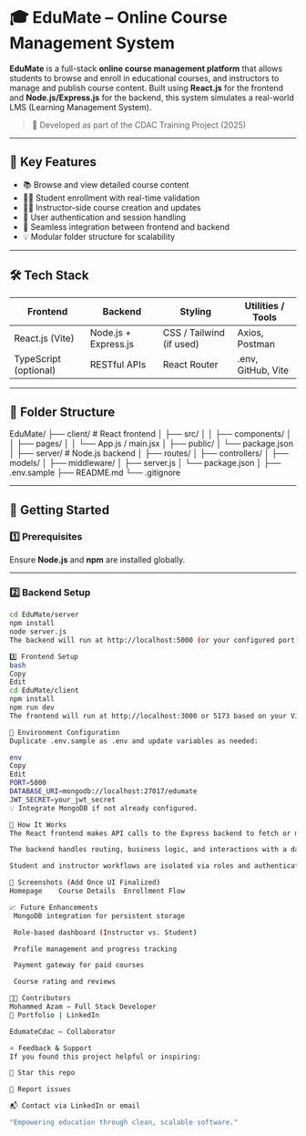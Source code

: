 # 🎓 EduMate – Online Course Management System

**EduMate** is a full-stack **online course management platform** that allows students to browse and enroll in educational courses, and instructors to manage and publish course content. Built using **React.js** for the frontend and **Node.js/Express.js** for the backend, this system simulates a real-world LMS (Learning Management System).

> 🚀 Developed as part of the CDAC Training Project (2025)

---

## 📌 Key Features

- 📚 Browse and view detailed course content
- 🧑‍🎓 Student enrollment with real-time validation
- 🧑‍🏫 Instructor-side course creation and updates
- 🔐 User authentication and session handling
- 🔄 Seamless integration between frontend and backend
- 💡 Modular folder structure for scalability

---

## 🛠️ Tech Stack

| Frontend            | Backend             | Styling        | Utilities / Tools   |
|---------------------|----------------------|----------------|----------------------|
| React.js (Vite)     | Node.js + Express.js | CSS / Tailwind (if used) | Axios, Postman        |
| TypeScript (optional) | RESTful APIs        | React Router   | .env, GitHub, Vite    |

---

## 📂 Folder Structure

EduMate/
├── client/ # React frontend
│ ├── src/
│ │ ├── components/
│ │ ├── pages/
│ │ └── App.js / main.jsx
│ ├── public/
│ └── package.json
│
├── server/ # Node.js backend
│ ├── routes/
│ ├── controllers/
│ ├── models/
│ ├── middleware/
│ ├── server.js
│ └── package.json
│
├── .env.sample
├── README.md
└── .gitignore


---

## 🚀 Getting Started

### 1️⃣ Prerequisites

Ensure **Node.js** and **npm** are installed globally.

---

### 2️⃣ Backend Setup

```bash
cd EduMate/server
npm install
node server.js
The backend will run at http://localhost:5000 (or your configured port).

3️⃣ Frontend Setup
bash
Copy
Edit
cd EduMate/client
npm install
npm run dev
The frontend will run at http://localhost:3000 or 5173 based on your Vite configuration.

🔐 Environment Configuration
Duplicate .env.sample as .env and update variables as needed:

env
Copy
Edit
PORT=5000
DATABASE_URI=mongodb://localhost:27017/edumate
JWT_SECRET=your_jwt_secret
💡 Integrate MongoDB if not already configured.

🧪 How It Works
The React frontend makes API calls to the Express backend to fetch or modify course and enrollment data.

The backend handles routing, business logic, and interactions with a database (MongoDB or another if integrated).

Student and instructor workflows are isolated via roles and authentication layers.

📸 Screenshots (Add Once UI Finalized)
Homepage	Course Details	Enrollment Flow

📈 Future Enhancements
 MongoDB integration for persistent storage

 Role-based dashboard (Instructor vs. Student)

 Profile management and progress tracking

 Payment gateway for paid courses

 Course rating and reviews

👨‍💻 Contributors
Mohammed Azam — Full Stack Developer
🔗 Portfolio | LinkedIn

EdumateCdac — Collaborator

⭐ Feedback & Support
If you found this project helpful or inspiring:

🌟 Star this repo

🐛 Report issues

📬 Contact via LinkedIn or email

"Empowering education through clean, scalable software."
